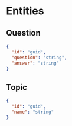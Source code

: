 # Entities

## Question
```json
{
  "id": "guid",
  "question": "string",
  "answer": "string"
}
```

## Topic
```json
{
  "id": "guid",
  "name": "string"
}
```